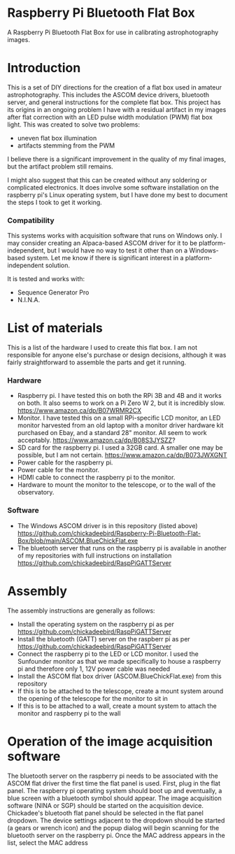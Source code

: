 # Raspberry Pi Bluetooth Flat Box
A Raspberry Pi Bluetooth Flat Box for use in calibrating astrophotography images.

# Introduction
This is a set of DIY directions for the creation of a flat box used in amateur astrophotography. This includes the ASCOM device drivers, bluetooth server, and general instructions for the complete flat box. This project has its origins in an ongoing problem I have with a residual artifact in my images after flat correction with an LED pulse width modulation (PWM) flat box light. This was created to solve two problems:

* uneven flat box illumination
* artifacts stemming from the PWM

I believe there is a significant improvement in the quality of my final images, but the artifact problem still remains.

I might also suggest that this can be created without any soldering or complicated electronics. It does involve some software installation on the raspberry pi's Linux operating system, but I have done my best to document the steps I took to get it working.

### Compatibility
This systems works with acquisition software that runs on Windows only. I may consider creating an Alpaca-based ASCOM driver for it to be platform-independent, but I would have no way to test it other than on a Windows-based system. Let me know if there is significant interest in a platform-independent solution.

It is tested and works with:

* Sequence Generator Pro
* N.I.N.A.

# List of materials
This is a list of the hardware I used to create this flat box. I am not responsible for anyone else's purchase or design decisions, although it was fairly straightforward to assemble the parts and get it running.

### Hardware
* Raspberry pi. I have tested this on both the RPi 3B and 4B and it works on both. It also seems to work on a Pi Zero W 2, but it is incredibly slow. https://www.amazon.ca/dp/B07WRMR2CX
* Monitor. I have tested this on a small RPi-specific LCD monitor, an LED monitor harvested from an old laptop with a monitor driver hardware kit purchased on Ebay, and a standard 28" monitor. All seem to work acceptably. https://www.amazon.ca/dp/B08S3JYSZZ?
* SD card for the raspberry pi. I used a 32GB card. A smaller one may be possible, but I am not certain. https://www.amazon.ca/dp/B073JWXGNT
* Power cable for the raspberry pi.
* Power cable for the monitor.
* HDMI cable to connect the raspberry pi to the monitor.
* Hardware to mount the monitor to the telescope, or to the wall of the observatory.

### Software
* The Windows ASCOM driver is in this repository (listed above) https://github.com/chickadeebird/Raspberry-Pi-Bluetooth-Flat-Box/blob/main/ASCOM.BlueChickFlat.exe
* The bluetooth server that runs on the raspberry pi is available in another of my repositories with full instructions on installation https://github.com/chickadeebird/RaspPiGATTServer

# Assembly
The assembly instructions are generally as follows:

* Install the operating system on the raspberry pi as per https://github.com/chickadeebird/RaspPiGATTServer
* Install the bluetooth (GATT) server on the raspberr pi as per https://github.com/chickadeebird/RaspPiGATTServer
* Connect the raspberry pi to the LED or LCD monitor. I used the Sunfounder monitor as that we made specifically to house a raspberry pi and therefore only 1, 12V power cable was needed
* Install the ASCOM flat box driver (ASCOM.BlueChickFlat.exe) from this repository
* If this is to be attached to the telescope, create a mount system around the opening of the telescope for the monitor to sit in
* If this is to be attached to a wall, create a mount system to attach the monitor and raspberry pi to the wall

# Operation of the image acquisition software
The bluetooth server on the raspberry pi needs to be associated with the ASCOM flat driver the first time the flat panel is used. First, plug in the flat panel. The raspberry pi operating system should boot up and eventually, a blue screen with a bluetooth symbol should appear. The image acquisition software (NINA or SGP) should be started on the acquisition device. Chickadee's bluetooth flat panel should be selected in the flat panel dropdown. The device settings adjacent to the dropdown should be started (a gears or wrench icon) and the popup dialog will begin scanning for the bluetooth server on the raspberry pi. Once the MAC address appears in the list, select the MAC address


